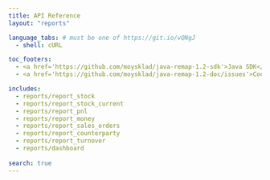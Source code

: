 ```yaml
---
title: API Reference
layout: "reports"

language_tabs: # must be one of https://git.io/vQNgJ
  - shell: cURL

toc_footers:
  - <a href='https://github.com/moysklad/java-remap-1.2-sdk'>Java SDK</a>
  - <a href='https://github.com/moysklad/java-remap-1.2-doc/issues'>Сообщите об ошибке</a>

includes:
  - reports/report_stock
  - reports/report_stock_current
  - reports/report_pnl
  - reports/report_money
  - reports/report_sales_orders
  - reports/report_counterparty
  - reports/report_turnover
  - reports/dashboard
  
search: true
--- 
```

